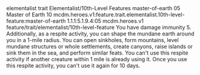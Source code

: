 <ability>
  <metadata>
    <class>elementalist</class>
    <feature_type>trait</feature_type>
    <file_dpath>Elementalist/10th-Level Features</file_dpath>
    <item_id>master-of-earth</item_id>
    <item_index>05</item_index>
    <item_name>Master of Earth</item_name>
    <level>10</level>
    <scc>mcdm.heroes.v1:feature.trait.elementalist.10th-level-feature:master-of-earth</scc>
    <scdc>1.1.1:5.1.9.4:05</scdc>
    <source>mcdm.heroes.v1</source>
    <type>feature/trait/elementalist/10th-level-feature</type>
  </metadata>
  <effects>
    <effect type="mundane">You have damage immunity 5.
Additionally, as a respite activity, you can shape the mundane earth around you in a 1-mile radius. You can open sinkholes, form mountains, level mundane structures or whole settlements, create canyons, raise islands or sink them in the sea, and perform similar feats. You can&apos;t use this respite activity if another creature within 1 mile is already using it. Once you use this respite activity, you can&apos;t use it again for 10 days.</effect>
  </effects>
</ability>
